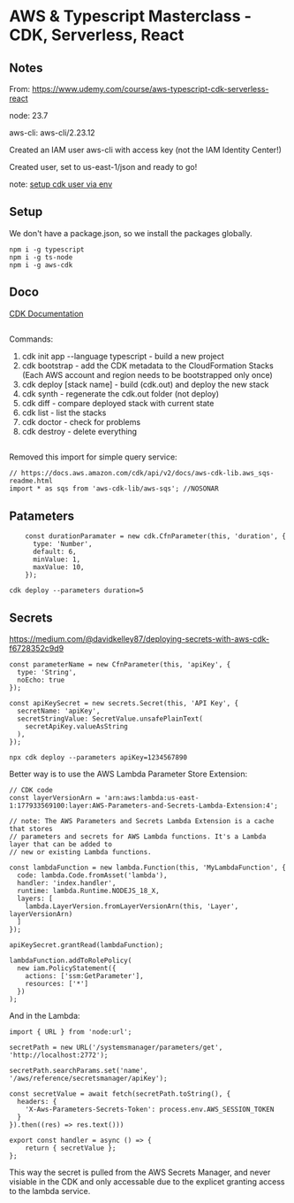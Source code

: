 # AWS & Typescript Masterclass - CDK, Serverless, React

## Notes

From: https://www.udemy.com/course/aws-typescript-cdk-serverless-react

node: 23.7

aws-cli: aws-cli/2.23.12

Created an IAM user aws-cli with access key (not the IAM Identity Center!)

Created user, set to us-east-1/json and ready to go!

note: [setup cdk user via env](https://docs.aws.amazon.com/cli/v1/userguide/cli-configure-envvars.html)

## Setup

We don't have a package.json, so we install the packages globally.

```
npm i -g typescript
npm i -g ts-node
npm i -g aws-cdk
```

## Doco

[CDK Documentation](https://docs.aws.amazon.com/cdk/api/v2/docs/aws-construct-library.html)

##

Commands:
1. cdk init app --language typescript - build a new project
1. cdk bootstrap - add the CDK metadata to the CloudFormation Stacks (Each AWS account and region needs to be bootstrapped only once)
1. cdk deploy [stack name] - build (cdk.out) and deploy the new stack
1. cdk synth - regenerate the cdk.out folder (not deploy)
1. cdk diff - compare deployed stack with current state
1. cdk list - list the stacks
1. cdk doctor - check for problems
1. cdk destroy - delete everything

##

Removed this import for simple query service:
```
// https://docs.aws.amazon.com/cdk/api/v2/docs/aws-cdk-lib.aws_sqs-readme.html
import * as sqs from 'aws-cdk-lib/aws-sqs'; //NOSONAR
```

## Patameters

```
    const durationParamater = new cdk.CfnParameter(this, 'duration', {
      type: 'Number',
      default: 6,
      minValue: 1,
      maxValue: 10,
    });
```
```
cdk deploy --parameters duration=5
```

## Secrets

https://medium.com/@davidkelley87/deploying-secrets-with-aws-cdk-f6728352c9d9

```
const parameterName = new CfnParameter(this, 'apiKey', {
  type: 'String',
  noEcho: true
});

const apiKeySecret = new secrets.Secret(this, 'API Key', {
  secretName: 'apiKey',
  secretStringValue: SecretValue.unsafePlainText(
    secretApiKey.valueAsString
  ),
});

npx cdk deploy --parameters apiKey=1234567890
```

Better way is to use the AWS Lambda Parameter Store Extension:

```
// CDK code
const layerVersionArn = 'arn:aws:lambda:us-east-1:177933569100:layer:AWS-Parameters-and-Secrets-Lambda-Extension:4';

// note: The AWS Parameters and Secrets Lambda Extension is a cache that stores
// parameters and secrets for AWS Lambda functions. It's a Lambda layer that can be added to
// new or existing Lambda functions.

const lambdaFunction = new lambda.Function(this, 'MyLambdaFunction', {
  code: lambda.Code.fromAsset('lambda'),
  handler: 'index.handler',
  runtime: lambda.Runtime.NODEJS_18_X,
  layers: [
    lambda.LayerVersion.fromLayerVersionArn(this, 'Layer', layerVersionArn)
  ]
});

apiKeySecret.grantRead(lambdaFunction);

lambdaFunction.addToRolePolicy(
  new iam.PolicyStatement({
    actions: ['ssm:GetParameter'],
    resources: ['*']
  })
);
```

And in the Lambda:
```
import { URL } from 'node:url';

secretPath = new URL('/systemsmanager/parameters/get', 'http://localhost:2772');

secretPath.searchParams.set('name', '/aws/reference/secretsmanager/apiKey');

const secretValue = await fetch(secretPath.toString(), {
  headers: {
    'X-Aws-Parameters-Secrets-Token': process.env.AWS_SESSION_TOKEN
  }
}).then((res) => res.text()))

export const handler = async () => {
    return { secretValue };
};
```

This way the secret is pulled from the AWS Secrets Manager, and never
visiable in the CDK and only accessable due to the explicet granting access to the lambda service.

